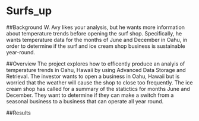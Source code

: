 # Surfs_up

##Background
W. Avy likes your analysis, but he wants more information about temperature trends before opening the surf shop. Specifically, he wants temperature data for the months of June and December in Oahu, in order to determine if the surf and ice cream shop business is sustainable year-round.

##Overview
The project explores how to efficently produce an analyis of temperature trends in Oahu, Hawaii by using Advanced Data Storage and Retrieval. The investor wants to open a business in Oahu, Hawaii but is worried that the weather will cause the shop to close too frequently. The ice cream shop has called for a summary of the statictics for months June and December. They want to determine if they can make a switch from a seasonal business to a business that can operate all year round. 

##Results
